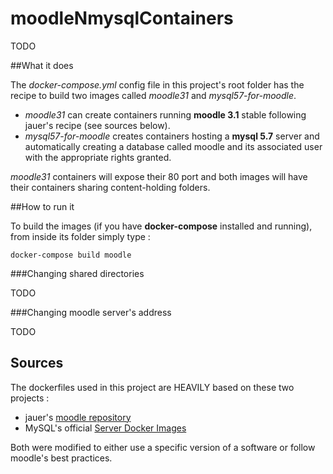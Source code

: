 # moodleNmysqlContainers

TODO

##What it does

The *docker-compose.yml* config file in this project's root folder has the recipe to build two images called *moodle31* and *mysql57-for-moodle*.
- *moodle31* can create containers running **moodle 3.1** stable following jauer's recipe (see sources below).
- *mysql57-for-moodle* creates containers hosting a **mysql 5.7** server and automatically creating a database called moodle and its associated user with the appropriate rights granted.

*moodle31* containers will expose their 80 port and both images will have their containers sharing content-holding folders.


##How to run it

To build the images (if you have **docker-compose** installed and running), from inside its folder simply type :
```
docker-compose build moodle
```

###Changing shared directories

TODO

###Changing moodle server's address

TODO

## Sources

The dockerfiles used in this project are HEAVILY based on these two projects :

- jauer's [moodle repository](https://hub.docker.com/r/jauer/moodle/)
- MySQL's official [Server Docker Images](https://github.com/mysql/mysql-docker)

Both were modified to either use a specific version of a software or follow moodle's best practices.
